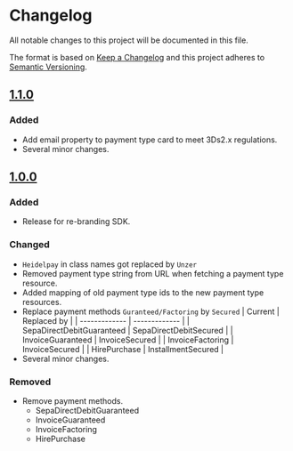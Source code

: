 # Changelog
All notable changes to this project will be documented in this file.

The format is based on [Keep a Changelog](http://keepachangelog.com/en/1.0.0/) and this project adheres to [Semantic Versioning](http://semver.org/spec/v2.0.0.html).


## [1.1.0](https://github.com/unzerdev/nodejs-sdk/compare/6e0de48882482e428500bad68c812a504104e283..v1.1.0)
### Added
* Add email property to payment type card to meet 3Ds2.x regulations.
* Several minor changes.

## [1.0.0](https://github.com/unzerdev/nodejs-sdk/compare/6e0de48882482e428500bad68c812a504104e283..v1.0.0)

### Added
* Release for re-branding SDK.

### Changed
* `Heidelpay` in class names got replaced by `Unzer`
* Removed payment type string from URL when fetching a payment type resource.
* Added mapping of old payment type ids to the new payment type resources.
* Replace payment methods `Guranteed/Factoring` by `Secured`
  | Current   | Replaced by |
  | ------------- | ------------- |
  | SepaDirectDebitGuaranteed  | SepaDirectDebitSecured  |
  | InvoiceGuaranteed  | InvoiceSecured  |
  | InvoiceFactoring  | InvoiceSecured  |
  | HirePurchase  | InstallmentSecured  |
* Several minor changes.


### Removed
* Remove payment methods.
  * SepaDirectDebitGuaranteed
  * InvoiceGuaranteed
  * InvoiceFactoring
  * HirePurchase  
